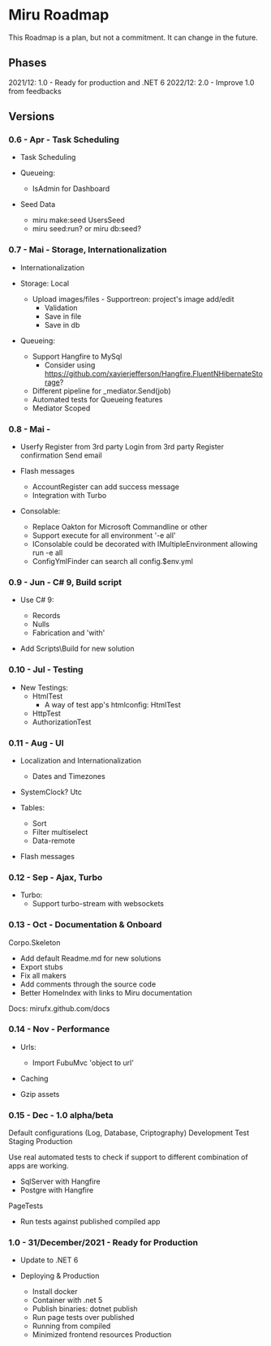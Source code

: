 # Miru Roadmap

This Roadmap is a plan, but not a commitment. It can change in the future.

## Phases

2021/12: 1.0 - Ready for production and .NET 6
2022/12: 2.0 - Improve 1.0 from feedbacks

## Versions

### 0.6 - Apr - Task Scheduling

- Task Scheduling
  
- Queueing:
    - IsAdmin for Dashboard

- Seed Data
    - miru make:seed UsersSeed
    - miru seed:run? or miru db:seed?

### 0.7 - Mai - Storage, Internationalization

- Internationalization
  
- Storage: Local
  - Upload images/files - Supportreon: project's image add/edit
    - Validation
    - Save in file
    - Save in db
 
- Queueing:
  - Support Hangfire to MySql
    - Consider using https://github.com/xavierjefferson/Hangfire.FluentNHibernateStorage?
  - Different pipeline for _mediator.Send(job)
  - Automated tests for Queueing features
  - Mediator Scoped

### 0.8 - Mai -

- Userfy
  Register from 3rd party
  Login from 3rd party
  Register confirmation
  Send email

- Flash messages
  - AccountRegister can add success message
  - Integration with Turbo

- Consolable:
  - Replace Oakton for Microsoft Commandline or other
  - Support execute for all environment '-e all'
  - IConsolable could be decorated with IMultipleEnvironment allowing run -e all
  - ConfigYmlFinder can search all config.$env.yml
  
### 0.9 - Jun - C# 9, Build script

- Use C# 9:
    - Records
    - Nulls
    - Fabrication and 'with'

- Add Scripts\Build for new solution

### 0.10 - Jul - Testing

- New Testings:
    - HtmlTest
        - A way of test app's htmlconfig: HtmlTest
    - HttpTest
    - AuthorizationTest

### 0.11 - Aug - UI

- Localization and Internationalization
    - Dates and Timezones

- SystemClock? Utc

- Tables:
    - Sort
    - Filter multiselect
    - Data-remote

- Flash messages

### 0.12 - Sep - Ajax, Turbo

- Turbo:
    - Support turbo-stream with websockets

### 0.13 - Oct - Documentation & Onboard

Corpo.Skeleton
- Add default Readme.md for new solutions
- Export stubs
- Fix all makers
- Add comments through the source code
- Better HomeIndex with links to Miru documentation

Docs:
mirufx.github.com/docs

### 0.14 - Nov - Performance

- Urls:
  - Import FubuMvc 'object to url'
  
- Caching
- Gzip assets

### 0.15 - Dec - 1.0 alpha/beta

Default configurations (Log, Database, Criptography)
Development
Test
Staging
Production

Use real automated tests to check if support to different combination of apps are working.
- SqlServer with Hangfire
- Postgre with Hangfire

PageTests
- Run tests against published compiled app

### 1.0 - 31/December/2021 - Ready for Production

- Update to .NET 6

- Deploying & Production
    - Install docker
    - Container with .net 5
    - Publish binaries: dotnet publish
    - Run page tests over published
    - Running from compiled
    - Minimized frontend resources Production

